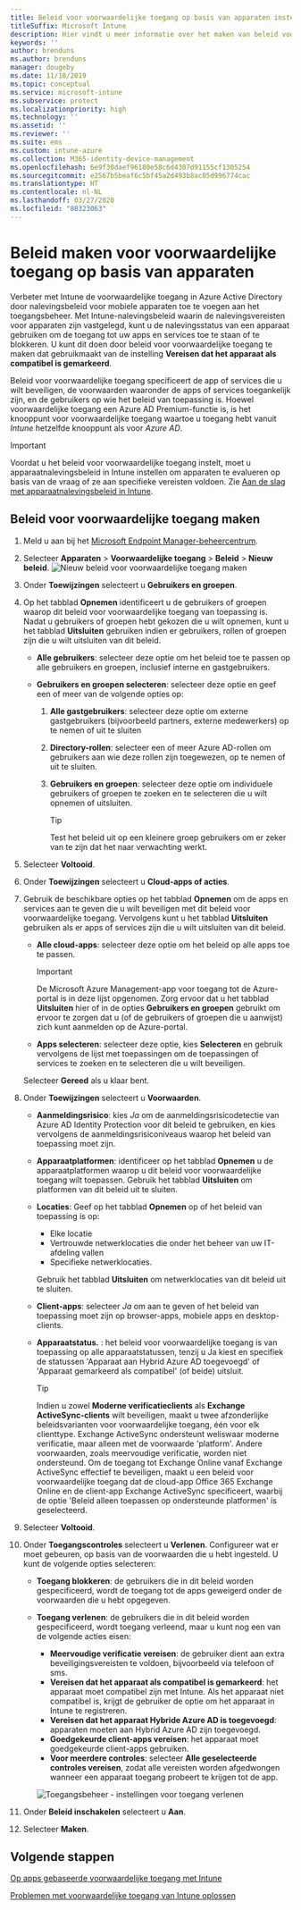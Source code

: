 ```yaml
---
title: Beleid voor voorwaardelijke toegang op basis van apparaten instellen met behulp van Intune
titleSuffix: Microsoft Intune
description: Hier vindt u meer informatie over het maken van beleid voor voorwaardelijke toegang op basis van apparaten met behulp van apparaatnalevingsbeleid van Microsoft Intune en Mobile Application Management (MAM).
keywords: ''
author: brenduns
ms.author: brenduns
manager: dougeby
ms.date: 11/18/2019
ms.topic: conceptual
ms.service: microsoft-intune
ms.subservice: protect
ms.localizationpriority: high
ms.technology: ''
ms.assetid: ''
ms.reviewer: ''
ms.suite: ems
ms.custom: intune-azure
ms.collection: M365-identity-device-management
ms.openlocfilehash: 6e9f30daef96180e58c6d4307d91155cf1305254
ms.sourcegitcommit: e2567b5beaf6c5bf45a2d493b8ac05d996774cac
ms.translationtype: HT
ms.contentlocale: nl-NL
ms.lasthandoff: 03/27/2020
ms.locfileid: "80323063"
---
```

# <a name="create-a-device-based-conditional-access-policy"></a>Beleid maken voor voorwaardelijke toegang op basis van apparaten

Verbeter met Intune de voorwaardelijke toegang in Azure Active Directory door nalevingsbeleid voor mobiele apparaten toe te voegen aan het toegangsbeheer. Met Intune-nalevingsbeleid waarin de nalevingsvereisten voor apparaten zijn vastgelegd, kunt u de nalevingsstatus van een apparaat gebruiken om de toegang tot uw apps en services toe te staan of te blokkeren. U kunt dit doen door beleid voor voorwaardelijke toegang te maken dat gebruikmaakt van de instelling **Vereisen dat het apparaat als compatibel is gemarkeerd**.

Beleid voor voorwaardelijke toegang specificeert de app of services die u wilt beveiligen, de voorwaarden waaronder de apps of services toegankelijk zijn, en de gebruikers op wie het beleid van toepassing is. Hoewel voorwaardelijke toegang een Azure AD Premium-functie is, is het knooppunt voor voorwaardelijke toegang waartoe u toegang hebt vanuit *Intune* hetzelfde knooppunt als voor *Azure AD*.

> [!IMPORTANT]
> Voordat u het beleid voor voorwaardelijke toegang instelt, moet u apparaatnalevingsbeleid in Intune instellen om apparaten te evalueren op basis van de vraag of ze aan specifieke vereisten voldoen. Zie [Aan de slag met apparaatnalevingsbeleid in Intune](device-compliance-get-started.md).

## <a name="create-conditional-access-policy"></a>Beleid voor voorwaardelijke toegang maken

1. Meld u aan bij het [Microsoft Endpoint Manager-beheercentrum](https://go.microsoft.com/fwlink/?linkid=2109431).

2. Selecteer **Apparaten** > **Voorwaardelijke toegang** > **Beleid** > **Nieuw beleid**.
  ![Nieuw beleid voor voorwaardelijke toegang maken](./media/create-conditional-access-intune/create-ca.png)

3. Onder **Toewijzingen** selecteert u **Gebruikers en groepen**.

4. Op het tabblad **Opnemen** identificeert u de gebruikers of groepen waarop dit beleid voor voorwaardelijke toegang van toepassing is. Nadat u gebruikers of groepen hebt gekozen die u wilt opnemen, kunt u het tabblad **Uitsluiten** gebruiken indien er gebruikers, rollen of groepen zijn die u wilt uitsluiten van dit beleid.

   - **Alle gebruikers**: selecteer deze optie om het beleid toe te passen op alle gebruikers en groepen, inclusief interne en gastgebruikers.

   - **Gebruikers en groepen selecteren**: selecteer deze optie en geef een of meer van de volgende opties op:
  
     1. **Alle gastgebruikers**: selecteer deze optie om externe gastgebruikers (bijvoorbeeld partners, externe medewerkers) op te nemen of uit te sluiten

     2. **Directory-rollen**: selecteer een of meer Azure AD-rollen om gebruikers aan wie deze rollen zijn toegewezen, op te nemen of uit te sluiten.

     3. **Gebruikers en groepen**: selecteer deze optie om individuele gebruikers of groepen te zoeken en te selecteren die u wilt opnemen of uitsluiten.

        > [!TIP]
        > Test het beleid uit op een kleinere groep gebruikers om er zeker van te zijn dat het naar verwachting werkt.

5. Selecteer **Voltooid**.

6. Onder **Toewijzingen** selecteert u **Cloud-apps of acties**.

7. Gebruik de beschikbare opties op het tabblad **Opnemen** om de apps en services aan te geven die u wilt beveiligen met dit beleid voor voorwaardelijke toegang. Vervolgens kunt u het tabblad **Uitsluiten** gebruiken als er apps of services zijn die u wilt uitsluiten van dit beleid.

   - **Alle cloud-apps**: selecteer deze optie om het beleid op alle apps toe te passen.
     > [!IMPORTANT]
     > De Microsoft Azure Management-app voor toegang tot de Azure-portal is in deze lijst opgenomen. Zorg ervoor dat u het tabblad **Uitsluiten** hier of in de opties **Gebruikers en groepen** gebruikt om ervoor te zorgen dat u (of de gebruikers of groepen die u aanwijst) zich kunt aanmelden op de Azure-portal. 

   - **Apps selecteren**: selecteer deze optie, kies **Selecteren** en gebruik vervolgens de lijst met toepassingen om de toepassingen of services te zoeken en te selecteren die u wilt beveiligen.

   Selecteer **Gereed** als u klaar bent.

8. Onder **Toewijzingen** selecteert u **Voorwaarden**.

   - **Aanmeldingsrisico**: kies *Ja* om de aanmeldingsrisicodetectie van Azure AD Identity Protection voor dit beleid te gebruiken, en kies vervolgens de aanmeldingsrisiconiveaus waarop het beleid van toepassing moet zijn.

   - **Apparaatplatformen**: identificeer op het tabblad **Opnemen** u de apparaatplatformen waarop u dit beleid voor voorwaardelijke toegang wilt toepassen. Gebruik het tabblad **Uitsluiten** om platformen van dit beleid uit te sluiten.

   - **Locaties**: Geef op het tabblad **Opnemen** op of het beleid van toepassing is op:
     - Elke locatie
     - Vertrouwde netwerklocaties die onder het beheer van uw IT-afdeling vallen
     - Specifieke netwerklocaties.

     Gebruik het tabblad **Uitsluiten** om netwerklocaties van dit beleid uit te sluiten.

   - **Client-apps**: selecteer *Ja* om aan te geven of het beleid van toepassing moet zijn op browser-apps, mobiele apps en desktop-clients.

   - **Apparaatstatus.** : het beleid voor voorwaardelijke toegang is van toepassing op alle apparaatstatussen, tenzij u Ja kiest en specifiek de statussen 'Apparaat aan Hybrid Azure AD toegevoegd' of 'Apparaat gemarkeerd als compatibel' (of beide) uitsluit.

     > [!TIP]
     > Indien u zowel **Moderne verificatieclients** als **Exchange ActiveSync-clients** wilt beveiligen, maakt u twee afzonderlijke beleidsvarianten voor voorwaardelijke toegang, één voor elk clienttype. Exchange ActiveSync ondersteunt weliswaar moderne verificatie, maar alleen met de voorwaarde 'platform'. Andere voorwaarden, zoals meervoudige verificatie, worden niet ondersteund. Om de toegang tot Exchange Online vanaf Exchange ActiveSync effectief te beveiligen, maakt u een beleid voor voorwaardelijke toegang dat de cloud-app Office 365 Exchange Online en de client-app Exchange ActiveSync specificeert, waarbij de optie 'Beleid alleen toepassen op ondersteunde platformen' is geselecteerd.

9. Selecteer **Voltooid**.

10. Onder **Toegangscontroles** selecteert u **Verlenen**. Configureer wat er moet gebeuren, op basis van de voorwaarden die u hebt ingesteld.  U kunt de volgende opties selecteren:

    - **Toegang blokkeren**: de gebruikers die in dit beleid worden gespecificeerd, wordt de toegang tot de apps geweigerd onder de voorwaarden die u hebt opgegeven.
    - **Toegang verlenen**: de gebruikers die in dit beleid worden gespecificeerd, wordt toegang verleend, maar u kunt nog een van de volgende acties eisen:
      - **Meervoudige verificatie vereisen**: de gebruiker dient aan extra beveiligingsvereisten te voldoen, bijvoorbeeld via telefoon of sms.
      - **Vereisen dat het apparaat als compatibel is gemarkeerd**: het apparaat moet compatibel zijn met Intune. Als het apparaat niet compatibel is, krijgt de gebruiker de optie om het apparaat in Intune te registreren.
      - **Vereisen dat het apparaat Hybride Azure AD is toegevoegd**: apparaten moeten aan Hybrid Azure AD zijn toegevoegd.
      - **Goedgekeurde client-apps vereisen**: het apparaat moet goedgekeurde client-apps gebruiken. 
      - **Voor meerdere controles**: selecteer **Alle geselecteerde controles vereisen**, zodat alle vereisten worden afgedwongen wanneer een apparaat toegang probeert te krijgen tot de app.

      ![Toegangsbeheer - instellingen voor toegang verlenen](./media/create-conditional-access-intune/create-ca-grant-access-settings.png)

11. Onder **Beleid inschakelen** selecteert u **Aan**.

12. Selecteer **Maken**.

## <a name="next-steps"></a>Volgende stappen

[Op apps gebaseerde voorwaardelijke toegang met Intune](app-based-conditional-access-intune.md)

[Problemen met voorwaardelijke toegang van Intune oplossen](https://support.microsoft.com/help/4456106)
